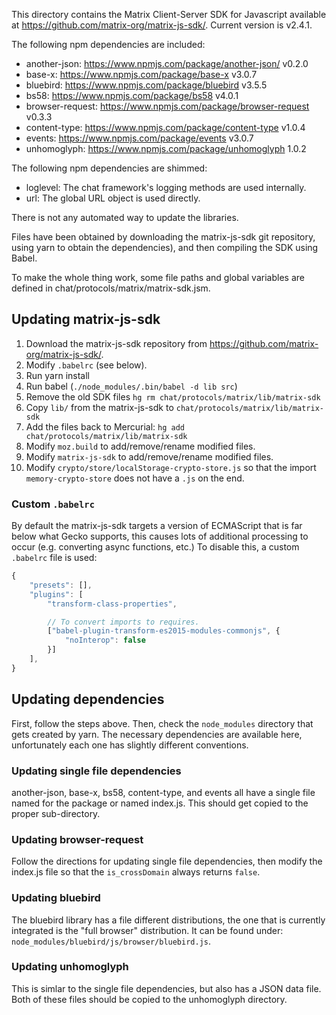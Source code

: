 This directory contains the Matrix Client-Server SDK for Javascript available
at https://github.com/matrix-org/matrix-js-sdk/. Current version is v2.4.1.

The following npm dependencies are included:

* another-json: https://www.npmjs.com/package/another-json/ v0.2.0
* base-x: https://www.npmjs.com/package/base-x v3.0.7
* bluebird: https://www.npmjs.com/package/bluebird v3.5.5
* bs58: https://www.npmjs.com/package/bs58 v4.0.1
* browser-request: https://www.npmjs.com/package/browser-request v0.3.3
* content-type: https://www.npmjs.com/package/content-type v1.0.4
* events: https://www.npmjs.com/package/events v3.0.7
* unhomoglyph: https://www.npmjs.com/package/unhomoglyph 1.0.2

The following npm dependencies are shimmed:

* loglevel: The chat framework's logging methods are used internally.
* url: The global URL object is used directly.

There is not any automated way to update the libraries.

Files have been obtained by downloading the matrix-js-sdk git repository,
using yarn to obtain the dependencies), and then compiling the SDK using Babel.

To make the whole thing work, some file paths and global variables are defined
in chat/protocols/matrix/matrix-sdk.jsm.

## Updating matrix-js-sdk

1. Download the matrix-js-sdk repository from https://github.com/matrix-org/matrix-js-sdk/.
2. Modify `.babelrc` (see below).
3. Run yarn install
4. Run babel (`./node_modules/.bin/babel -d lib src`)
5. Remove the old SDK files `hg rm chat/protocols/matrix/lib/matrix-sdk`
6. Copy `lib/` from the matrix-js-sdk to `chat/protocols/matrix/lib/matrix-sdk`
7. Add the files back to Mercurial: `hg add chat/protocols/matrix/lib/matrix-sdk`
7. Modify `moz.build` to add/remove/rename modified files.
8. Modify `matrix-js-sdk` to add/remove/rename modified files.
9. Modify `crypto/store/localStorage-crypto-store.js` so that the import
   `memory-crypto-store` does not have a `.js` on the end.

### Custom `.babelrc`

By default the matrix-js-sdk targets a version of ECMAScript that is far below
what Gecko supports, this causes lots of additional processing to occur (e.g.
converting async functions, etc.) To disable this, a custom `.babelrc` file is
used:

```javascript
{
    "presets": [],
    "plugins": [
        "transform-class-properties",

        // To convert imports to requires.
        ["babel-plugin-transform-es2015-modules-commonjs", {
            "noInterop": false
        }]
    ],
}
```

## Updating dependencies

First, follow the steps above. Then, check the `node_modules` directory that
gets created by yarn. The necessary dependencies are available here,
unfortunately each one has slightly different conventions.

### Updating single file dependencies

another-json, base-x, bs58, content-type, and events all have a single file
named for the package or named index.js. This should get copied to the proper
sub-directory.

### Updating browser-request

Follow the directions for updating single file dependencies, then modify the
index.js file so that the `is_crossDomain` always returns `false`.

### Updating bluebird

The bluebird library has a file different distributions, the one that is
currently integrated is the "full browser" distribution. It can be found under:
`node_modules/bluebird/js/browser/bluebird.js`.

### Updating unhomoglyph

This is simlar to the single file dependencies, but also has a JSON data file.
Both of these files should be copied to the unhomoglyph directory.
